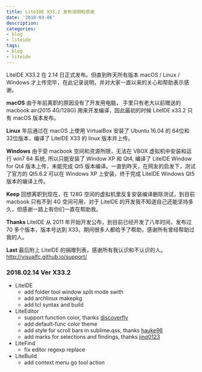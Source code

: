 ```yaml
---
title: LiteIDE X33.2 发布说明和感谢
date: '2018-03-06'
description:
categories:
- blog
- liteide
tags:
- blog
- liteide
---
```


LiteIDE X33.2 在 2.14 日正式发布。但直到昨天所有版本 macOS / Linux / Windows 才上传完毕，在此记录说明，并对大家一直以来的关心和帮助表示感谢。

**macOS** 由于年前离职的原因没有了开发用电脑，
手里只有老大以前赠送的 macbook air(2015 4G/128G) 用来开发编译，因此最初的时候 LiteIDE x33.2 只有 macOS 版本发布。

**Linux** 年后通过在 macOS 上使用 VirtualBox 安装了 Ubuntu 16.04 的 64位和 32位版本，编译了 LiteIDE X33 的 linux 版本并上传。

**Windows** 由于受 macbook 空间和资源所限，无法在 VBOX 虚拟机中安装和运行 win7 64 系统, 所以只能安装了 Window XP 和 Qt4, 编译了 LiteIDE Window for Qt4 版本上传，未能完成 Qt5 版本编译。一直到昨天，在网友的启发下，测试了官方的 Qt5.6.2 可以在 Windows XP 上安装，终于完成 LiteIDE Windows Qt5 版本的编译上传。

**Keep** 回想离职到现在，在 128G 空间的虚拟机里反复安装编译删除测试，到目前 macbook 只有不到 4G 空间可用，对于 LiteIDE 的开发我不知道自己还能坚持多久，但感谢一路上有你们一直在帮助我。

**Thanks** LiteIDE 从 2011 年开始开发公布，到目前已经开发了八年时间，发布过 70 多个版本，版本号达到 X33，期间很多人都给予了帮助，感谢所有曾经帮助过我的人。

**Last** 最后附上 LiteIDE 的捐赠列表，感谢所有我认识和不认识的人。
http://visualfc.github.io/support/


### 2018.02.14 Ver X33.2
* LiteIDE
	* add folder tool window split mode swith
	* add archlinux makepkg
	* add tcl syntax and build
* LiteEditor
	* support function color, thanks [discoverfly](https://github.com/discoverfly)
	* add default-func color theme
	* add style for scroll bars in sublime.qss, thanks [hauke96](https://github.com/hauke96)
	* add marks for selections and findings, thanks [jinq0123](https://github.com/jinq0123)
* LiteFind
	* fix editor regexp replace
* LiteBuild
	* add context menu go tool action
